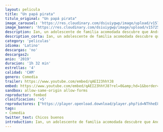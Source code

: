 ```yaml
---
layout: pelicula
title: "Un papá pirata"
titulo_original: "Un papá pirata"
image_carousel: 'https://res.cloudinary.com/dsiuiygwp/image/upload/v1572565242/papa-pirata-min_aufomt.jpg'
image_banner: 'https://res.cloudinary.com/dsiuiygwp/image/upload/v1572565245/un-papa-pirata-pelicula-1-min_dis7lm.jpg'
description: Ian, un adolescente de familia acomodada descubre que André, una antigua estrella de telenovelas arruinada y actual dueño alcohólico de un ruinoso negocio de botargas, es su verdadero padre. Ian decide que quiere arreglarle la vida y para eso entra a trabajar en su negocio, un lugar poblado de gente extravagante que pasa el día disfrazada de botarga, donde descubrirá el verdadero significado de la paternidad.
description_corta: Ian, un adolescente de familia acomodada descubre que André, una antigua estrella de telenovelas arruinada y actual dueño alcohólico de un ruinoso negocio de botargas, es su verdadero padre. Ian decide que quiere arreglarle la vida y para eso entra a trabajar en su...
category: 'peliculas'
idioma: 'Latino'
descargas: 'no'
descargas2:
anio: '2019'
duracion: '1h 32 min'
estrellas: '4'
calidad: 'CAM'
genero: Comedia
trailer: https://www.youtube.com/embed/qAEI23hhYJ8
embed: https://www.youtube.com/embed/qAEI23hhYJ8?rel=0&amp;hd=1&border=0&wmode=opaque&enablejsapi=1&modestbranding=1&controls=1&showinfo=1
sandbox: allow-same-origin allow-forms
reproductor: fembed
clasificacion: '+5'
reproductores: ["https://player.openload.download/player.php?id=NThheE8vVlFPWUVQaGo2Y0JxclF0ajhSWjlKUUVVcHlpdTY4aGgwTVVwblltZ3E1V0dIRVIwTVRTNWE1VzZJUFFYWTk1dFIxdkswMTh6b2VUSis5L2c9PQ"]
tags:
- Comedia
twitter_text: Chicos buenos
introduction: Ian, un adolescente de familia acomodada descubre que André, una antigua estrella de telenovelas arruinada y actual dueño alcohólico de un ruinoso negocio de botargas, es su verdadero padre. Ian decide que quiere arreglarle la vida y para eso entra a trabajar en su
---
```













